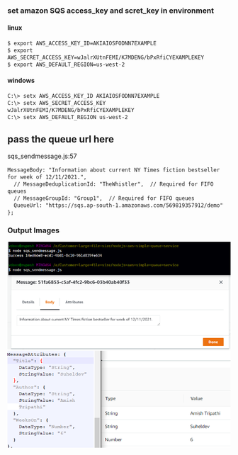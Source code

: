 
### set amazon SQS access_key and scret_key in environment

#### linux
```
$ export AWS_ACCESS_KEY_ID=AKIAIOSFODNN7EXAMPLE
$ export AWS_SECRET_ACCESS_KEY=wJalrXUtnFEMI/K7MDENG/bPxRfiCYEXAMPLEKEY
$ export AWS_DEFAULT_REGION=us-west-2
```

#### windows
```
C:\> setx AWS_ACCESS_KEY_ID AKIAIOSFODNN7EXAMPLE
C:\> setx AWS_SECRET_ACCESS_KEY wJalrXUtnFEMI/K7MDENG/bPxRfiCYEXAMPLEKEY
C:\> setx AWS_DEFAULT_REGION us-west-2
```

## pass the queue url here

sqs_sendmessage.js:57

```
MessageBody: "Information about current NY Times fiction bestseller for week of 12/11/2021.",
  // MessageDeduplicationId: "TheWhistler",  // Required for FIFO queues
  // MessageGroupId: "Group1",  // Required for FIFO queues
  QueueUrl: "https://sqs.ap-south-1.amazonaws.com/569819357912/demo"
};
```

### Output Images

![output image_01](output_01.PNG)
![output image_02](output_02.PNG)